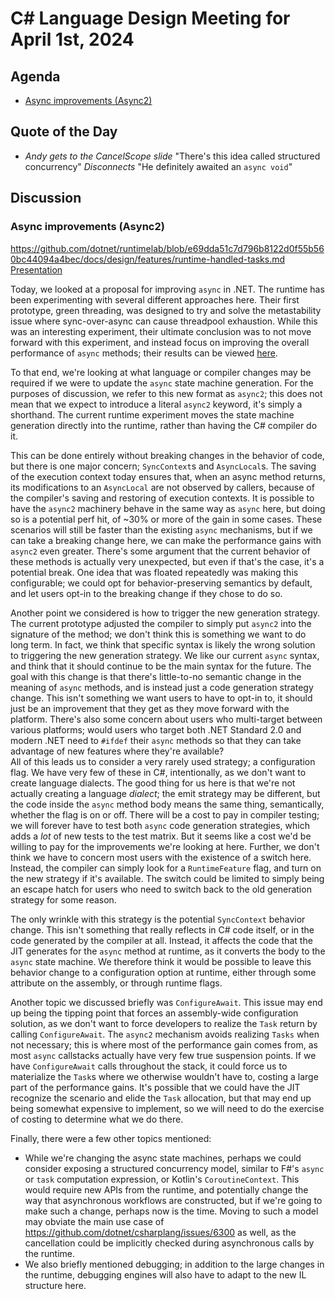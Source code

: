 # C# Language Design Meeting for April 1st, 2024

## Agenda

- [Async improvements (Async2)](#async-improvements-async2)

## Quote of the Day

- _Andy gets to the CancelScope slide_ "There's this idea called structured concurrency" _Disconnects_ "He definitely awaited an `async void`"

## Discussion

### Async improvements (Async2)

https://github.com/dotnet/runtimelab/blob/e69dda51c7d796b8122d0f55b560bc44094a4bec/docs/design/features/runtime-handled-tasks.md  
[Presentation](./LDM-2024-04-01-presentation.pdf)

Today, we looked at a proposal for improving `async` in .NET. The runtime has been experimenting with several different approaches here. Their first prototype, green threading, was designed to try
and solve the metastability issue where sync-over-async can cause threadpool exhaustion. While this was an interesting experiment, their ultimate conclusion was to not move forward with this
experiment, and instead focus on improving the overall performance of `async` methods; their results can be viewed [here](https://github.com/dotnet/runtimelab/issues/2398).

To that end, we're looking at what language or compiler changes may be required if we were to update the `async` state machine generation. For the purposes of discussion, we refer to this new format as
`async2`; this does not mean that we expect to introduce a literal `async2` keyword, it's simply a shorthand. The current runtime experiment moves the state machine generation directly into the runtime,
rather than having the C# compiler do it.

This can be done entirely without breaking changes in the behavior of code, but there is one major concern; `SyncContext`s and `AsyncLocal`s. The saving of the execution context today ensures that, when
an async method returns, its modifications to an `AsyncLocal` are not observed by callers, because of the compiler's saving and restoring of execution contexts. It is possible to have the `async2` machinery
behave in the same way as `async` here, but doing so is a potential perf hit, of ~30% or more of the gain in some cases. These scenarios will still be faster than the existing `async` mechanisms, but if we
can take a breaking change here, we can make the performance gains with `async2` even greater. There's some argument that the current behavior of these methods is actually very unexpected, but even if
that's the case, it's a potential break. One idea that was floated repeatedly was making this configurable; we could opt for behavior-preserving semantics by default, and let users opt-in to the breaking
change if they chose to do so.

Another point we considered is how to trigger the new generation strategy. The current prototype adjusted the compiler to simply put `async2` into the signature of the method; we don't think this is
something we want to do long term. In fact, we think that specific syntax is likely the wrong solution to triggering the new generation strategy. We like our current `async` syntax, and think that it should
continue to be the main syntax for the future. The goal with this change is that there's little-to-no semantic change in the meaning of `async` methods, and is instead just a code generation strategy change.
This isn't something we want users to have to opt-in to, it should just be an improvement that they get as they move forward with the platform. There's also some concern about users who multi-target
between various platforms; would users who target both .NET Standard 2.0 and modern .NET need to `#ifdef` their `async` methods so that they can take advantage of new features where they're available?  
All of this leads us to consider a very rarely used strategy; a configuration flag. We have very few of these in C#, intentionally, as we don't want to create language dialects. The good thing for us here
is that we're not actually creating a language _dialect_; the emit strategy may be different, but the code inside the `async` method body means the same thing, semantically, whether the flag is on or off.
There will be a cost to pay in compiler testing; we will forever have to test both `async` code generation strategies, which adds a _lot_ of new tests to the test matrix. But it seems like a cost we'd be
willing to pay for the improvements we're looking at here. Further, we don't think we have to concern most users with the existence of a switch here. Instead, the compiler can simply look for a `RuntimeFeature`
flag, and turn on the new strategy if it's available. The switch could be limited to simply being an escape hatch for users who need to switch back to the old generation strategy for some reason.

The only wrinkle with this strategy is the potential `SyncContext` behavior change. This isn't something that really reflects in C# code itself, or in the code generated by the compiler at all. Instead,
it affects the code that the JIT generates for the `async` method at runtime, as it converts the body to the `async` state machine. We therefore think it would be possible to leave this behavior change to
a configuration option at runtime, either through some attribute on the assembly, or through runtime flags.

Another topic we discussed briefly was `ConfigureAwait`. This issue may end up being the tipping point that forces an assembly-wide configuration solution, as we don't want to force developers to realize
the `Task` return by calling `ConfigureAwait`. The `async2` mechanism avoids realizing `Tasks` when not necessary; this is where most of the performance gain comes from, as most `async` callstacks actually
have very few true suspension points. If we have `ConfigureAwait` calls throughout the stack, it could force us to materialize the `Task`s where we otherwise wouldn't have to, costing a large part of the
performance gains. It's possible that we could have the JIT recognize the scenario and elide the `Task` allocation, but that may end up being somewhat expensive to implement, so we will need to do the
exercise of costing to determine what we do there.

Finally, there were a few other topics mentioned:
* While we're changing the async state machines, perhaps we could consider exposing a structured concurrency model, similar to F#'s `async` or `task` computation expression, or Kotlin's `CoroutineContext`.
  This would require new APIs from the runtime, and potentially change the way that asynchronous workflows are constructed, but if we're going to make such a change, perhaps now is the time. Moving to
  such a model may obviate the main use case of https://github.com/dotnet/csharplang/issues/6300 as well, as the cancellation could be implicitly checked during asynchronous calls by the runtime.
* We also briefly mentioned debugging; in addition to the large changes in the runtime, debugging engines will also have to adapt to the new IL structure here.
